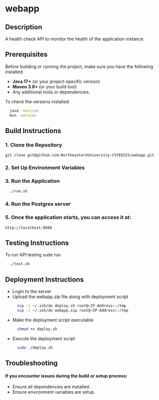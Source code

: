 # webapp  

## Description
A health check API to monitor the health of the application instance.

## Prerequisites
Before building or running the project, make sure you have the following installed:
- **Java 17+** (or your project-specific version)
- **Maven 3.8+** (or your build tool)
- Any additional tools or dependencies.

To check the versions installed:
```bash
  java -version
  mvn -version
```
## Build Instructions
### 1. Clone the Repository
```angular2html
git clone git@github.com:NortheasternUniversity-CSYE6225/webapp.git
```
### 2. Set Up Environment Variables

### 3. Run the Application
```bash
  ./run.sh
```

### 4. Run the Postgres server

### 5. Once the application starts, you can access it at:
```angular2html
http://localhost:8080
```
## Testing Instructions
To run API testing suite run
```bash
  ./test.sh
```

## Deployment Instructions
 - Login to the server
 - Upload the webapp.zip file along with deployment script
    ```bash
      scp -i ~/.ssh/do deploy.sh root@<IP-Address>:/tmp
      scp -i ~/.ssh/do webapp.zip root@<IP-Address>:/tmp
   ```
 - Make the deployment script executable
    ```bash
      chmod +x deploy.sh
    ```
 - Execute the deployment script  
    ```bash
      sudo ./deploy.sh  
    ```

## Troubleshooting
#### If you encounter issues during the build or setup process:
 - Ensure all dependencies are installed.
 - Ensure environment variables are setup.

